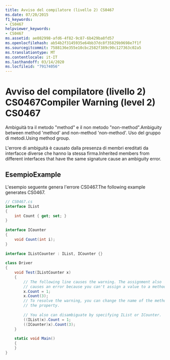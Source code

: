 ```yaml
---
title: Avviso del compilatore (livello 2) CS0467
ms.date: 07/20/2015
f1_keywords:
- CS0467
helpviewer_keywords:
- CS0467
ms.assetid: ae082998-afd6-4f82-9c87-6b429ba8fd57
ms.openlocfilehash: ab54b2f3145935e64bb37dc8f35829b9698e7f1f
ms.sourcegitcommit: 7588136e355e10cbc2582f389c90c127363c02a5
ms.translationtype: MT
ms.contentlocale: it-IT
ms.lasthandoff: 03/14/2020
ms.locfileid: "79174056"
---
```

# <a name="compiler-warning-level-2-cs0467"></a><span data-ttu-id="85355-102">Avviso del compilatore (livello 2) CS0467</span><span class="sxs-lookup"><span data-stu-id="85355-102">Compiler Warning (level 2) CS0467</span></span>
<span data-ttu-id="85355-103">Ambiguità tra il metodo "method" e il non metodo "non-method".</span><span class="sxs-lookup"><span data-stu-id="85355-103">Ambiguity between method 'method' and non-method 'non-method'.</span></span> <span data-ttu-id="85355-104">Uso del gruppo di metodi.</span><span class="sxs-lookup"><span data-stu-id="85355-104">Using method group.</span></span>  
  
 <span data-ttu-id="85355-105">L'errore di ambiguità è causato dalla presenza di membri ereditati da interfacce diverse che hanno la stessa firma.</span><span class="sxs-lookup"><span data-stu-id="85355-105">Inherited members from different interfaces that have the same signature  cause an ambiguity error.</span></span>  
  
## <a name="example"></a><span data-ttu-id="85355-106">Esempio</span><span class="sxs-lookup"><span data-stu-id="85355-106">Example</span></span>  
 <span data-ttu-id="85355-107">L'esempio seguente genera l'errore CS0467.</span><span class="sxs-lookup"><span data-stu-id="85355-107">The following example generates CS0467.</span></span>  
  
```csharp  
// CS0467.cs  
interface IList
{  
    int Count { get; set; }  
}  
  
interface ICounter  
{  
    void Count(int i);  
}  
  
interface IListCounter : IList, ICounter {}  
  
class Driver
{  
    void Test(IListCounter x)  
    {  
        // The following line causes the warning. The assignment also  
        // causes an error because you can't assign a value to a method.  
        x.Count = 1;  
        x.Count(3);
        // To resolve the warning, you can change the name of the method or
        // the property.  
  
        // You also can disambiguate by specifying IList or ICounter.  
        ((IList)x).Count = 1;  
        ((ICounter)x).Count(3);  
    }  
  
    static void Main()
    {  
    }  
}  
```
